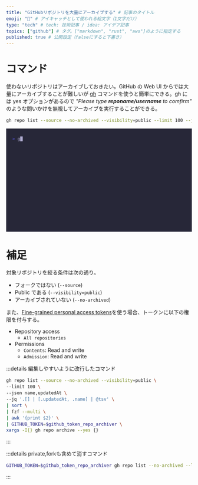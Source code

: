 ```yaml
---
title: "GitHubリポジトリを大量にアーカイブする" # 記事のタイトル
emoji: "🗼" # アイキャッチとして使われる絵文字（1文字だけ）
type: "tech" # tech: 技術記事 / idea: アイデア記事
topics: ["github"] # タグ。["markdown", "rust", "aws"]のように指定する
published: true # 公開設定（falseにすると下書き）
---
```


# コマンド

使わないリポジトリはアーカイブしておきたい。GitHub の Web UI からでは大量にアーカイブすることが難しいが [gh](https://cli.github.com/) コマンドを使うと簡単にできる。gh には yes オプションがあるので _"Please type **reponame/username** to comfirm"_ のような問いかけを無視してアーカイブを実行することができる。

```bash
gh repo list --source --no-archived --visibility=public --limit 100 --json name,updatedAt --jq '.[] | [.updatedAt, .name] | @tsv' | sort | fzf --multi | awk '{print $2}' | GITHUB_TOKEN=$github_token_repo_archiver xargs -I{} gh repo archive --yes {}
```

<!-- ![](https://storage.googleapis.com/zenn-user-upload/bbfb3a7e9984-20250115.gif) -->

![](/images/6740ea82b3a280/bbfb3a7e9984-20250115.gif)

# 補足

対象リポジトリを絞る条件は次の通り。
- フォークではない (`--source`)
- Public である (`--visibility=public`)
- アーカイブされていない (`--no-archived`)

また、[Fine-grained personal access tokens](https://docs.github.com/authentication/keeping-your-account-and-data-secure/managing-your-personal-access-tokens)を使う場合、トークンに以下の権限を付与する。

- Repository access
	- `All repositories`
- Permissions
	- `Contents`: Read and write
	- `Admission`: Read and write

:::details 編集しやすいように改行したコマンド
```bash
gh repo list --source --no-archived --visibility=public \
--limit 100 \
--json name,updatedAt \
--jq '.[] | [.updatedAt, .name] | @tsv' \
| sort \
| fzf --multi \
| awk '{print $2}' \
| GITHUB_TOKEN=$github_token_repo_archiver \
xargs -I{} gh repo archive --yes {}
```
:::

:::details private,forkも含めて消すコマンド
```bash
GITHUB_TOKEN=$github_token_repo_archiver gh repo list --no-archived --limit 200 --json name,updatedAt,visibility --jq '.[] | [.updatedAt, .visibility, .name] | @tsv' | sort | fzf | awk '{print $3}' | GITHUB_TOKEN=$github_token_repo_archiver xargs -I{} gh repo archive --yes {}
```
:::

